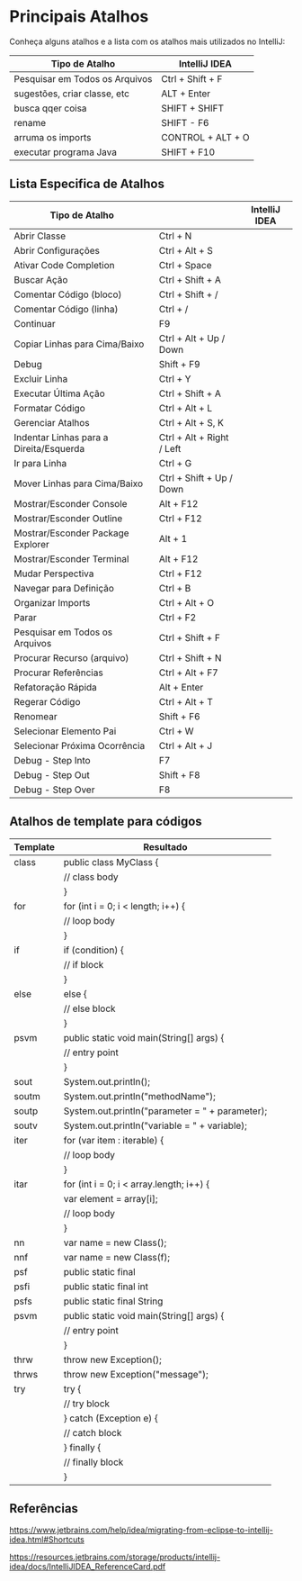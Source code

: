 
# Principais Atalhos

Conheça alguns atalhos e a lista com os atalhos mais utilizados no IntelliJ:

| Tipo de Atalho                | IntelliJ IDEA           |
|-------------------------------|-------------------------|
| Pesquisar em Todos os Arquivos| Ctrl + Shift + F        |
| sugestões, criar classe, etc  | ALT + Enter             |
| busca qqer coisa              | SHIFT + SHIFT           |
| rename                        | SHIFT - F6              |
| arruma os imports             | CONTROL + ALT + O       |
| executar programa Java        | SHIFT + F10             | 

## Lista Especifica de Atalhos

| Tipo de Atalho                 || IntelliJ IDEA                  |
|-------------------------------|---------------------------|--------------------------------|
| Abrir Classe                   | Ctrl + N                       |
| Abrir Configurações            | Ctrl + Alt + S                 |
| Ativar Code Completion                        | Ctrl + Space                   |
| Buscar Ação                                      | Ctrl + Shift + A               |
| Comentar Código (bloco)                 | Ctrl + Shift + /               |
| Comentar Código (linha)                | Ctrl + /                       |
| Continuar                                             | F9                             |
| Copiar Linhas para Cima/Baixo     | Ctrl + Alt + Up / Down         |
| Debug                                               | Shift + F9                     |
| Excluir Linha                                    | Ctrl + Y                       |
| Executar Última Ação                     | Ctrl + Shift + A               |
| Formatar Código                          | Ctrl + Alt + L                 |
| Gerenciar Atalhos                       | Ctrl + Alt + S, K              |
| Indentar Linhas para a Direita/Esquerda   | Ctrl + Alt + Right / Left      |
| Ir para Linha                                   | Ctrl + G                       |
| Mover Linhas para Cima/Baixo        | Ctrl + Shift + Up / Down       |
| Mostrar/Esconder Console               | Alt + F12                     |
| Mostrar/Esconder Outline                        | Ctrl + F12                    |
| Mostrar/Esconder Package Explorer      | Alt + 1                        |
| Mostrar/Esconder Terminal              | Alt + F12                     |
| Mudar Perspectiva                             | Ctrl + F12                    |
| Navegar para Definição                              | Ctrl + B                       |
| Organizar Imports                     | Ctrl + Alt + O                 |
| Parar                                          | Ctrl + F2                      |
| Pesquisar em Todos os Arquivos               | Ctrl + Shift + F               |
| Procurar Recurso (arquivo)              | Ctrl + Shift + N               |
| Procurar Referências                    | Ctrl + Alt + F7                |
| Refatoração Rápida                              | Alt + Enter                    |
| Regerar Código                          | Ctrl + Alt + T                 |
| Renomear                                | Shift + F6                     |
| Selecionar Elemento Pai           | Ctrl + W                       |
| Selecionar Próxima Ocorrência           | Ctrl + Alt + J                 |
| Debug - Step Into                                | F7                             
| Debug - Step Out                                  | Shift + F8                     |
| Debug - Step Over                                  | F8                             |


## Atalhos de template para códigos

| Template         | Resultado                                                           |
|------------------|---------------------------------------------------------------------|
| class            | public class MyClass {                                              |
|                  |     // class body                                                 |
|                  | }                                                                 |
| for              | for (int i = 0; i < length; i++) {                                |
|                  |     // loop body                                                  |
|                  | }                                                                 |
| if               | if (condition) {                                                  |
|                  |     // if block                                                   |
|                  | }                                                                 |
| else             | else {                                                            |
|                  |     // else block                                                 |
|                  | }                                                                 |
| psvm             | public static void main(String[] args) {                         |
|                  |     // entry point                                                |
|                  | }                                                                 |
| sout             | System.out.println();                                             |
| soutm            | System.out.println("methodName");                                  |
| soutp            | System.out.println("parameter = " + parameter);                   |
| soutv            | System.out.println("variable = " + variable);                     |
| iter             | for (var item : iterable) {                                       |
|                  |     // loop body                                                  |
|                  | }                                                                 |
| itar             | for (int i = 0; i < array.length; i++) {                          |
|                  |     var element = array[i];                                       |
|                  |     // loop body                                                  |
|                  | }                                                                 |
| nn               | var name = new Class();                                           |
| nnf              | var name = new Class(f);                                          |
| psf              | public static final                                               |
| psfi             | public static final int                                           |
| psfs             | public static final String                                        |
| psvm             | public static void main(String[] args) {                         |
|                  |     // entry point                                                |
|                  | }                                                                 |
| thrw             | throw new Exception();                                            |
| thrws            | throw new Exception("message");                                    |
| try              | try {                                                             |
|                  |     // try block                                                   |
|                  | } catch (Exception e) {                                          |
|                  |     // catch block                                                 |
|                  | } finally {                                                       |
|                  |     // finally block                                               |
|                  | }                                                                 |

## Referências

https://www.jetbrains.com/help/idea/migrating-from-eclipse-to-intellij-idea.html#Shortcuts

https://resources.jetbrains.com/storage/products/intellij-idea/docs/IntelliJIDEA_ReferenceCard.pdf


